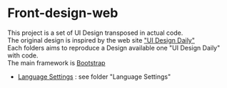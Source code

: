 # Front-design-web
This project is a set of UI Design transposed in actual code.\
The original design is inspired by the web site ["UI Design Daily"](https://uidesigndaily.com/ ) \
Each folders aims to reproduce a Design available one "UI Design Daily" with code. \
The main framework is [Bootstrap](https://getbootstrap.com/)

- [Language Settings](https://uidesigndaily.com/posts/sketch-language-settings-day-1063) : see folder "Language Settings"
